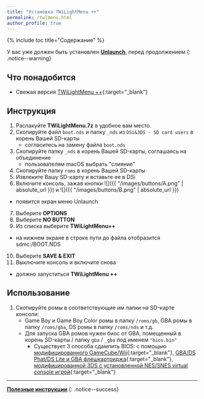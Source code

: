 ```yaml
---
title: "Установка TWiLightMenu ++"
permalink: /twlmenu.html
author_profile: true
---
```


{% include toc title="Содержание" %}


У вас уже должен быть установлен [**Unlaunch**](get-started), перед продолжением
{: .notice--warning}


## Что понадобится
- Свежая версия [TWiLightMenu ++](https://github.com/DS-Homebrew/TWiLightMenu/releases/){:target="_blank"} 

	
## Инструкция
1. Распакуйте **TWiLightMenu.7z** в удобное вам место.
2. Скопируйте файл `boot.nds` и папку `_nds`  из `DSi&3DS - SD card users` в корень Вашей SD-карты
	- согласитесь на замену файла `boot.nds`
3. Скопируйте папку `_nds` в корень Вашей SD-карты, соглашаясь на объединение
	- пользователям macOS выбрать "слияние"
4. Скопируйте папку `roms` в корень Вашей SD-карты	
5. Извлеките Вашу SD-карту и вставьте ее в DSi
6. Включите консоль, зажав кнопки ![]({{ "/images/buttons/A.png" | absolute_url }}) и ![]({{ "/images/buttons/B.png" | absolute_url }})
- появится экран меню Unlaunch
7. Выберите **OPTIONS**
8. Выберите **NO BUTTON**
9. Из списка выберите **TWiLightMenu++**
- на нижнем экране в строке пути до файла отобразится sdmc:/BOOT.NDS 
10. Выберите **SAVE & EXIT**
11. Выключите консоль и включите снова
- должно запуститься **TWiLightMenu ++**

## Использование
1. Скопируйте ромы в соответствующие им папки на SD-карте консоли:
	- Game Boy и Game Boy Color ромы в папку `/roms/gb`, GBA ромы в папку `/roms/gba`, DS ромы в папку `/roms/nds` и т.д. 
	- Для запуска GBA ромов нужен биос от GBA, помещенный в корень SD-карты / папку `gba` / `_gba` под именем `"bios.bin"`
		- Существует 3 способа сдампить BIOS: с помощью [модифицированного GameCube/Wii](https://github.com/FIX94/gba-link-cable-dumper){:target="_blank"}, [GBA/DS Phat/DS Lite и GBA флешкартриджа](https://glazedbelmont.github.io/gbabiosdump/#gameboy-advance-sp-micro-ds-ds-lite){:target="_blank"}, [модифицированной 3DS с установленной NES/SNES virtual console игрой](https://glazedbelmont.github.io/gbabiosdump/#virtual-console-title-from-a-3ds){:target="_blank"}	


		
____

[**Полезные инструкции**](addons)
{: .notice--success}
		
